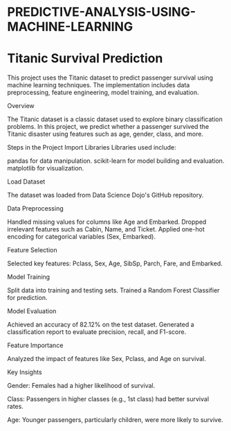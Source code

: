 # PREDICTIVE-ANALYSIS-USING-MACHINE-LEARNING

# Titanic Survival Prediction


This project uses the Titanic dataset to predict passenger survival using machine learning techniques. The implementation includes data preprocessing, feature engineering, model training, and evaluation.


Overview

The Titanic dataset is a classic dataset used to explore binary classification problems. In this project, we predict whether a passenger survived the Titanic disaster using features such as age, gender, class, and more.

Steps in the Project
Import Libraries
Libraries used include:

pandas for data manipulation.
scikit-learn for model building and evaluation.
matplotlib for visualization.


Load Dataset

The dataset was loaded from Data Science Dojo's GitHub repository.


Data Preprocessing


Handled missing values for columns like Age and Embarked.
Dropped irrelevant features such as Cabin, Name, and Ticket.
Applied one-hot encoding for categorical variables (Sex, Embarked).


Feature Selection


Selected key features: Pclass, Sex, Age, SibSp, Parch, Fare, and Embarked.


Model Training



Split data into training and testing sets.
Trained a Random Forest Classifier for prediction.


Model Evaluation


Achieved an accuracy of 82.12% on the test dataset.
Generated a classification report to evaluate precision, recall, and F1-score.

Feature Importance


Analyzed the impact of features like Sex, Pclass, and Age on survival.

Key Insights

Gender: Females had a higher likelihood of survival.

Class: Passengers in higher classes (e.g., 1st class) had better survival rates.

Age: Younger passengers, particularly children, were more likely to survive.
